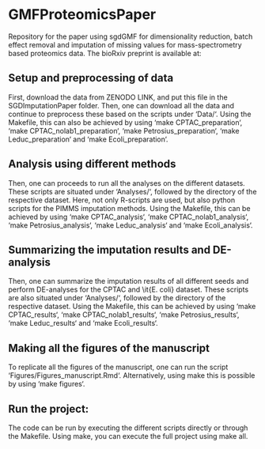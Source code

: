 # GMFProteomicsPaper

Repository for the paper using sgdGMF for dimensionality reduction, 
batch effect removal and imputation of missing values for mass-spectrometry 
based proteomics data. The bioRxiv preprint is available at: 


## Setup and preprocessing of data

First, download the data from ZENODO LINK, and put this file in the SGDImputationPaper 
folder. Then, one can download all the data and continue to preprocess these
based on the scripts under ‘Data/‘. Using the Makefile, this can also be achieved by
using ‘make CPTAC_preparation‘, ‘make CPTAC_nolab1_preparation‘, ‘make Petrosius_preparation‘,
‘make Leduc_preparation‘ and ‘make Ecoli_preparation‘.

## Analysis using different methods

Then, one can proceeds to run all the analyses on the different datasets. These scripts
are situated under ‘Analyses/‘, followed by the directory of the respective dataset. Here,
not only R-scripts are used, but also python scripts for the PIMMS imputation methods.
Using the Makefile, this can be achieved by
using ‘make CPTAC_analysis‘, ‘make CPTAC_nolab1_analysis‘, ‘make Petrosius_analysis‘,
‘make Leduc_analysis‘ and ‘make Ecoli_analysis‘.


## Summarizing the imputation results and DE-analysis

Then, one can summarize the imputation results of all different seeds and perform DE-analyses
for the CPTAC and \it{E. coli} dataset. These scripts are also situated under ‘Analyses/‘, 
followed by the directory of the respective dataset. Using the Makefile, this can be achieved by
using ‘make CPTAC_results‘, ‘make CPTAC_nolab1_results‘, ‘make Petrosius_results‘,
‘make Leduc_results‘ and ‘make Ecoli_results‘.


## Making all the figures of the manuscript

To replicate all the figures of the manuscript, one can run the script
‘Figures/Figures_manuscript.Rmd‘. Alternatively, using make this is possible by
using ‘make figures‘.

## Run the project:

The code can be run by executing the different scripts directly or through the Makefile. 
Using make, you can execute the full project using make all.

